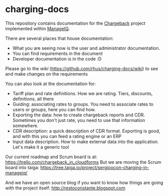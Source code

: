 # charging-docs
This repository contains documentation for the [Chargeback](https://github.com/rhus/manageiq/) project implemented within [ManageIQ](https://www.manageiq.org).

There are several places that house documentation:

- What you are seeing now is the user and administrator documentation.
- You can find requirements in the document
- Developer documentation is in the code :D

Please go to the *wiki* (https://github.com/rhus/charging-docs/wiki) to see and make changes on the requirements

You can also look at the documentation for:
- Tariff plan and rate definitions. How we are rating. Tiers, discounts, definitions, all there
- Guiding: associating rates to groups. You need to associate rates to users or groups, here you can find how.
- Exporting the data: how to create chargeback reports and CDR. Sometimes you don't just rate, you need to use that information somewhere.
- CDR description: a quick description of CDR format. Exporting is good, and with this you can feed a rating engine or an ERP
- Input data description. How to make external data into the application. Let's make it a generic tool


Our current roadmap and Scrum board is at:
https://trello.com/chargeback_in_cloudforms
But we are moving the Scrum board into taiga:
https://tree.taiga.io/project/sergioocon-charging-in-manageiq/


And we have an open source blog if you want to know how things are going with the project itself:
http://restoconstante.blogspot.com
